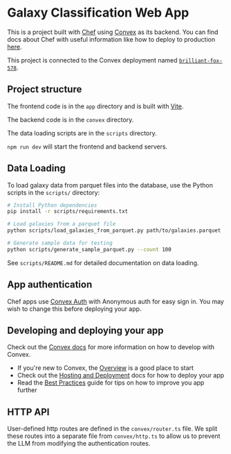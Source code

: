 # Galaxy Classification Web App
  
This is a project built with [Chef](https://chef.convex.dev) using [Convex](https://convex.dev) as its backend.
 You can find docs about Chef with useful information like how to deploy to production [here](https://docs.convex.dev/chef).
  
This project is connected to the Convex deployment named [`brilliant-fox-578`](https://dashboard.convex.dev/d/brilliant-fox-578).
  
## Project structure
  
The frontend code is in the `app` directory and is built with [Vite](https://vitejs.dev/).
  
The backend code is in the `convex` directory.

The data loading scripts are in the `scripts` directory.
  
`npm run dev` will start the frontend and backend servers.

## Data Loading

To load galaxy data from parquet files into the database, use the Python scripts in the `scripts/` directory:

```bash
# Install Python dependencies
pip install -r scripts/requirements.txt

# Load galaxies from a parquet file
python scripts/load_galaxies_from_parquet.py path/to/galaxies.parquet

# Generate sample data for testing
python scripts/generate_sample_parquet.py --count 100
```

See `scripts/README.md` for detailed documentation on data loading.

## App authentication

Chef apps use [Convex Auth](https://auth.convex.dev/) with Anonymous auth for easy sign in. You may wish to change this before deploying your app.

## Developing and deploying your app

Check out the [Convex docs](https://docs.convex.dev/) for more information on how to develop with Convex.
* If you're new to Convex, the [Overview](https://docs.convex.dev/understanding/) is a good place to start
* Check out the [Hosting and Deployment](https://docs.convex.dev/production/) docs for how to deploy your app
* Read the [Best Practices](https://docs.convex.dev/understanding/best-practices/) guide for tips on how to improve you app further

## HTTP API

User-defined http routes are defined in the `convex/router.ts` file. We split these routes into a separate file from `convex/http.ts` to allow us to prevent the LLM from modifying the authentication routes.

